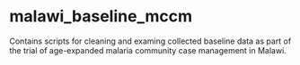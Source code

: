 # malawi_baseline_mccm
Contains scripts for cleaning and examing collected baseline data as part of the trial of age-expanded malaria community case management in Malawi.
